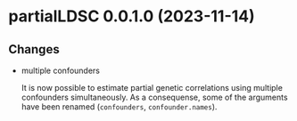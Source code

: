 # partialLDSC 0.0.1.0 (2023-11-14)

## Changes

- multiple confounders   
  
  It is now possible to estimate partial genetic correlations using multiple confounders simultaneously. As a consequense, some of the arguments have been renamed (`confounders`, `confounder.names`).

<!--- 
## Bug fixes

## New functions

## Documentation

## Error messages

## Performance


--->  